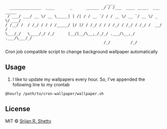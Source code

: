 ```
                                             ____
  ______________  ____       _      ______ _/ / /___  ____ _____  ___  _____
 / ___/ ___/ __ \/ __ \_____| | /| / / __ `/ / / __ \/ __ `/ __ \/ _ \/ ___/
/ /__/ /  / /_/ / / / /_____/ |/ |/ / /_/ / / / /_/ / /_/ / /_/ /  __/ /
\___/_/   \____/_/ /_/      |__/|__/\__,_/_/_/ .___/\__,_/ .___/\___/_/
                                            /_/         /_/
```

Cron job compatible script to change background wallpaper automatically

Usage
------

1. I like to update my wallpapers every hour. So, I've appended the following
line to my crontab

```
@hourly /path/to/cron-wallpaper/wallpaper.sh
```

License
-------

MIT © [Srijan R. Shetty](https://srijanshetty.in)
